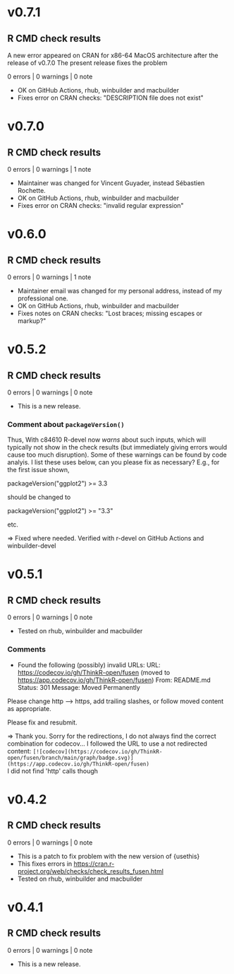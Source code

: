 # v0.7.1
## R CMD check results

A new error appeared on CRAN for x86-64 MacOS architecture after the release of v0.7.0
The present release fixes the problem

0 errors | 0 warnings | 0 note

* OK on GitHub Actions, rhub, winbuilder and macbuilder
* Fixes error on CRAN checks: "DESCRIPTION file does not exist"

# v0.7.0
## R CMD check results

0 errors | 0 warnings | 1 note

* Maintainer was changed for Vincent Guyader, instead Sébastien Rochette.
* OK on GitHub Actions, rhub, winbuilder and macbuilder
* Fixes error on CRAN checks: "invalid regular expression"




# v0.6.0
## R CMD check results

0 errors | 0 warnings | 1 note

* Maintainer email was changed for my personal address, instead of my professional one.
* OK on GitHub Actions, rhub, winbuilder and macbuilder
* Fixes notes on CRAN checks: "Lost braces; missing escapes or markup?"

# v0.5.2
## R CMD check results

0 errors | 0 warnings | 0 note

* This is a new release.

### Comment about `packageVersion()`

Thus, With c84610 R-devel now *warns* about such inputs, which will
typically not show in the check results (but immediately giving errors
would cause too much disruption).  Some of these warnings can be found
by code analyis.  I list these uses below, can you please fix as
necessary?  E.g., for the first issue shown,

  packageVersion("ggplot2") >= 3.3

should be changed to

  packageVersion("ggplot2") >= "3.3"

etc.

=> Fixed where needed. Verified with r-devel on GitHub Actions and winbuilder-devel

# v0.5.1
## R CMD check results

0 errors | 0 warnings | 0 note

* Tested on rhub, winbuilder and macbuilder

### Comments

- Found the following (possibly) invalid URLs:
     URL: https://codecov.io/gh/ThinkR-open/fusen (moved to
https://app.codecov.io/gh/ThinkR-open/fusen)
       From: README.md
       Status: 301
       Message: Moved Permanently

Please change http --> https, add trailing slashes, or follow moved
content as appropriate.

Please fix and resubmit.

=> Thank you. Sorry for the redirections, I do not always find the correct combination for codecov...
I followed the URL to use a not redirected content: `[![codecov](https://codecov.io/gh/ThinkR-open/fusen/branch/main/graph/badge.svg)](https://app.codecov.io/gh/ThinkR-open/fusen)`  
I did not find 'http' calls though

# v0.4.2
## R CMD check results

0 errors | 0 warnings | 0 note

* This is a patch to fix problem with the new version of {usethis}
* This fixes errors in https://cran.r-project.org/web/checks/check_results_fusen.html
* Tested on rhub, winbuilder and macbuilder

# v0.4.1
## R CMD check results

0 errors | 0 warnings | 0 note

* This is a new release.
